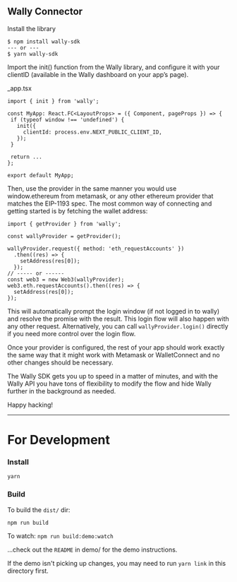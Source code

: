 ## Wally Connector

Install the library

```
$ npm install wally-sdk
--- or ---
$ yarn wally-sdk
```

Import the init() function from the Wally library, and configure it with your clientID (available in the Wally dashboard on your app’s page).

\_app.tsx

```
import { init } from 'wally';

const MyApp: React.FC<LayoutProps> = ({ Component, pageProps }) => {
 if (typeof window !== 'undefined') {
   init({
     clientId: process.env.NEXT_PUBLIC_CLIENT_ID,
   });
 }

 return ...
};

export default MyApp;
```

Then, use the provider in the same manner you would use window.ethereum from metamask, or any other ethereum provider that matches the EIP-1193 spec. The most common way of connecting and getting started is by fetching the wallet address:

```
import { getProvider } from 'wally';

const wallyProvider = getProvider();

wallyProvider.request({ method: 'eth_requestAccounts' })
  .then((res) => {
    setAddress(res[0]);
  });
// ----- or ------
const web3 = new Web3(wallyProvider);
web3.eth.requestAccounts().then((res) => {
  setAddress(res[0]);
});
```

This will automatically prompt the login window (if not logged in to wally) and resolve the promise with the result. This login flow will also happen with any other request. Alternatively, you can call `wallyProvider.login()` directly if you need more control over the login flow.

Once your provider is configured, the rest of your app should work exactly the same way that it might work with Metamask or WalletConnect and no other changes should be necessary.

The Wally SDK gets you up to speed in a matter of minutes, and with the Wally API you have tons of flexibility to modify the flow and hide Wally further in the background as needed.

Happy hacking!

---

# For Development

### Install

`yarn`

### Build

To build the `dist/` dir:

`npm run build`

To watch:
`npm run build:demo:watch`

...check out the `README` in demo/ for the demo instructions.

If the demo isn't picking up changes, you may need to run `yarn link` in this directory first.
